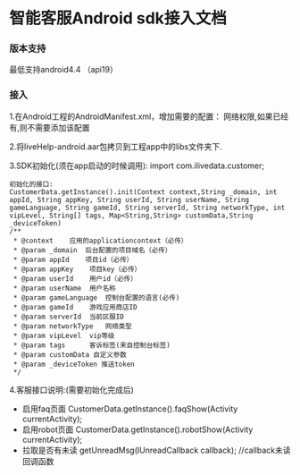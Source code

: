 # 智能客服Android sdk接入文档

### 版本支持
最低支持android4.4 （api19）

### 接入
1.在Android工程的AndroidManifest.xml，增加需要的配置：
	网络权限,如果已经有,则不需要添加该配置
	<uses-permission android:name="android.permission.INTERNET" />

2.将liveHelp-android.aar包拷贝到工程app中的libs文件夹下.

3.SDK初始化(须在app启动的时候调用):
	import com.ilivedata.customer;

	初始化的接口:
	CustomerData.getInstance().init(Context context,String _domain, int appId, String appKey, String userId, String userName, String gameLanguage, String gameId, String serverId, String networkType, int vipLevel, String[] tags, Map<String,String> customData,String _deviceToken)
    /**
     * @context    应用的applicationcontext（必传）
     * @param _domain  后台配置的项目域名（必传）
     * @param appId    项目id（必传）
     * @param appKey    项目key（必传）
     * @param userId    用户id（必传）
     * @param userName  用户名称
     * @param gameLanguage  控制台配置的语言(必传)
     * @param gameId    游戏应用商店ID
     * @param serverId  当前区服ID
     * @param networkType   网络类型
     * @param vipLevel  vip等级
     * @param tags      客诉标签(来自控制台标签)
     * @param customData 自定义参数
     * @param _deviceToken 推送token
     */

4.客服接口说明:(需要初始化完成后)
- 启用faq页面
	    CustomerData.getInstance().faqShow(Activity currentActivity);
- 启用robot页面
        CustomerData.getInstance().robotShow(Activity currentActivity);
- 拉取是否有未读
        getUnreadMsg(IUnreadCallback callback); //callback未读回调函数
